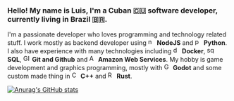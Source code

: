 ### Hello! My name is Luis, I'm a Cuban 🇨🇺 software developer, currently living in Brazil 🇧🇷.
I'm a passionate developer who loves programming and technology related stuff. I work mostly as backend developer using <img src="https://upload.wikimedia.org/wikipedia/commons/d/d9/Node.js_logo.svg" height="16" alt="node-logo"> **NodeJS** and <img src="https://upload.wikimedia.org/wikipedia/commons/c/c3/Python-logo-notext.svg" height="16" alt="python-logo"> **Python**. I also have experience with many technologies including <img src="https://upload.wikimedia.org/wikipedia/commons/7/79/Docker_%28container_engine%29_logo.png" height="16" alt="docker"/> **Docker**, <img src="https://upload.wikimedia.org/wikipedia/commons/thumb/8/87/Sql_data_base_with_logo.png/640px-Sql_data_base_with_logo.png" height="16" alt="sql"> **SQL**, <img src="https://upload.wikimedia.org/wikipedia/commons/e/e0/Git-logo.svg" height="16" alt="GIT"/> **Git and Github** and <img src="https://upload.wikimedia.org/wikipedia/commons/1/1d/AmazonWebservices_Logo.svg" height="16" alt="AWS"/> **Amazon Web Services**. My hobby is game development and graphics programming, mostly with <img src="https://upload.wikimedia.org/wikipedia/commons/6/6a/Godot_icon.svg" height="16" alt="GODOT"/> **Godot** and some custom made thing in <img src="https://upload.wikimedia.org/wikipedia/commons/1/18/ISO_C%2B%2B_Logo.svg" height="16" alt="C++"/> **C++** and <img src="https://upload.wikimedia.org/wikipedia/commons/d/d5/Rust_programming_language_black_logo.svg" height="16" alt="RUST"/> **Rust**.

[![Anurag's GitHub stats](https://github-readme-stats.vercel.app/api?username=xreaper95&count_private=true&show_icons=true&theme=cobalt&border_radius=45&hide_border=true&include_all_commits=true)](https://github.com/xreaper95/github-readme-stats)
